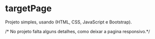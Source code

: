 # targetPage
Projeto simples, usando (HTML, CSS, JavaScript e Bootstrap).

/* No projeto falta alguns detalhes, como deixar a pagina responsivo.*/
